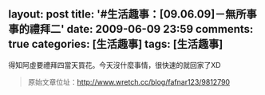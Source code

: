 layout: post
title: '#生活趣事：[09.06.09]－無所事事的禮拜二'
date: 2009-06-09 23:59
comments: true
categories: [生活趣事]
tags: [生活趣事]
---
得知阿虛要禮拜四當天買花。今天沒什麼事情，很快速的就回家了XD

> 原始文章位址：http://www.wretch.cc/blog/fafnar123/9812790